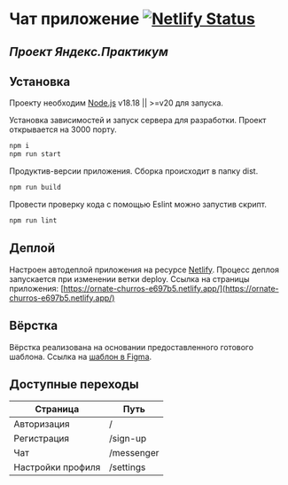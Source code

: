 # Чат приложение [![Netlify Status](https://api.netlify.com/api/v1/badges/c7e183f3-d873-45ec-9b98-cd0ad938280e/deploy-status)](https://app.netlify.com/sites/ornate-churros-e697b5/deploys)
## _Проект Яндекс.Практикум_

## Установка

Проекту необходим [Node.js](https://nodejs.org/) v18.18 || >=v20 для запуска.

Установка зависимостей и запуск сервера для разработки. Проект открывается на 3000 порту.

```sh
npm i
npm run start
```

Продуктив-версии приложения. Сборка происходит в папку dist.

```sh
npm run build
```

Провести проверку кода с помощью Eslint можно запустив скрипт.

```sh
npm run lint
```

## Деплой

Настроен автодеплой приложения на ресурсе [Netlify](https://app.netlify.com/). Процесс деплоя запускается при изменении ветки deploy.
Ссылка на страницы приложения:
[https://ornate-churros-e697b5.netlify.app/](https://ornate-churros-e697b5.netlify.app/)

## Вёрстка

Вёрстка реализована на основании предоставленного готового шаблона. Ссылка на [шаблон в Figma](https://www.figma.com/file/H12WXWboLkN5HtE1AWpHjK/Chat_external_link-(Copy)?type=design&node-id=1%3A537&mode=design&t=Czbjy9qlFry8kB0w-1).

## Доступные переходы
| Страница | Путь |
| ------ | ------ |
| Авторизация | /|
| Регистрация | /sign-up|
| Чат | /messenger|
| Настройки профиля | /settings|
